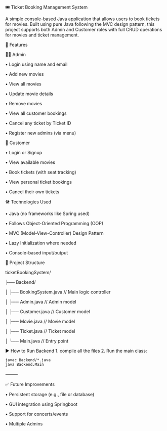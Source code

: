 🎟 Ticket Booking Management System


A simple console-based Java application that allows users to book tickets for movies. Built using pure Java following the MVC design pattern, this project supports both Admin and Customer roles with full CRUD 
operations for movies and ticket management.




🧩 Features


👨‍💼 Admin
	
  •	Login using name and email

  
•	Add new movies

•	View all movies

•	Update movie details

•	Remove movies

•	View all customer bookings

•	Cancel any ticket by Ticket ID

•	Register new admins (via menu)

 👥 Customer
 
•	Login or Signup

•	View available movies

•	Book tickets (with seat tracking)

•	View personal ticket bookings

•	Cancel their own tickets




 🛠 Technologies Used
 
	
 •	Java (no frameworks like Spring used)
 
•	Follows Object-Oriented Programming (OOP)

•	MVC (Model-View-Controller) Design Pattern

•	Lazy Initialization where needed

•	Console-based input/output




📁 Project Structure




ticketBookingSystem/


├── Backend/

│   ├── BookingSystem.java    // Main logic controller

│   ├── Admin.java            // Admin model

│   ├── Customer.java         // Customer model

│   ├── Movie.java            // Movie model

│   ├── Ticket.java           // Ticket model

│   └── Main.java             // Entry point





▶ How to Run  Backend  1. compile all the files        	2.	Run the main class:

  	javac Backend/*.java  
    java Backend.Main


   
⸻

✅ Future Improvements

•	Persistent storage (e.g., file or database)

•	GUI integration using Springboot

•	Support for concerts/events

•	Multiple Admins 









